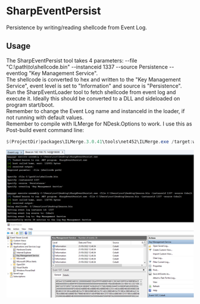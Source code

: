 # SharpEventPersist
Persistence by writing/reading shellcode from Event Log.  
  
## Usage
The SharpEventPersist tool takes 4 parameters: --file "C:\path\to\shellcode.bin" --instanceid 1337 --source Persistence --eventlog "Key Management Service".  
The shellcode is converted to hex and written to the "Key Management Service", event level is set to "Information" and source is "Persistence".  
Run the SharpEventLoader tool to fetch shellcode from event log and execute it. Ideally this should be converted to a DLL and sideloaded on program start/boot.  
Remember to change the Event Log name and instanceId in the loader, if not running with default values.  
Remember to compile with ILMerge for NDesk.Options to work. I use this as Post-build event command line:  
```powershell
$(ProjectDir)packages\ILMerge.3.0.41\tools\net452\ILMerge.exe /target:winexe /targetplatform:"v4,C:\Program Files (x86)\Reference Assemblies\Microsoft\Framework\.NETFramework\v4.8" /out:$(ProjectDir)SharpEventPersist.exe $(ProjectDir)bin\Release\SharpEventPersist.exe $(ProjectDir)packages\NDesk.Options.0.2.1\lib\NDesk.Options.dll
```
![image info](./demo.png)